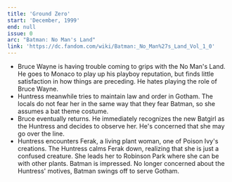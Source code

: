 ```yaml
---
title: 'Ground Zero'
start: 'December, 1999'
end: null
issue: 0
arc: "Batman: No Man's Land"
link: 'https://dc.fandom.com/wiki/Batman:_No_Man%27s_Land_Vol_1_0'
---
```


- Bruce Wayne is having trouble coming to grips with the No Man's Land. He goes to Monaco to play up his playboy reputation, but finds little satisfaction in how things are preceding. He hates playing the role of Bruce Wayne.
- Huntress meanwhile tries to maintain law and order in Gotham. The locals do not fear her in the same way that they fear Batman, so she assumes a bat theme costume.
- Bruce eventually returns. He immediately recognizes the new Batgirl as the Huntress and decides to observe her. He's concerned that she may go over the line.
- Huntress encounters Ferak, a living plant woman, one of Poison Ivy's creations. The Huntress calms Ferak down, realizing that she is just a confused creature. She leads her to Robinson Park where she can be with other plants. Batman is impressed. No longer concerned about the Huntress' motives, Batman swings off to serve Gotham.

